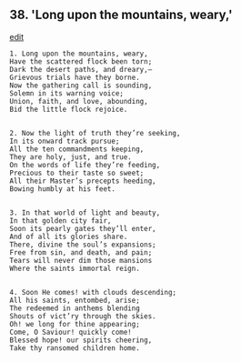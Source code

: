 
## 38.  'Long upon the mountains, weary,'
[edit](https://docs.google.com/document/d/1UoJQfmXESE6cNVsvb7QB94CF2gr1QVpa/edit?mode=html)



    1. Long upon the mountains, weary,
    Have the scattered flock been torn;
    Dark the desert paths, and dreary,—
    Grievous trials have they borne.
    Now the gathering call is sounding,
    Solemn in its warning voice;
    Union, faith, and love, abounding,
    Bid the little flock rejoice.


    2. Now the light of truth they’re seeking,
    In its onward track pursue;
    All the ten commandments keeping,
    They are holy, just, and true.
    On the words of life they’re feeding,
    Precious to their taste so sweet;
    All their Master’s precepts heeding,
    Bowing humbly at his feet.


    3. In that world of light and beauty,
    In that golden city fair,
    Soon its pearly gates they’ll enter,
    And of all its glories share.
    There, divine the soul’s expansions;
    Free from sin, and death, and pain;
    Tears will never dim those mansions
    Where the saints immortal reign.


    4. Soon He comes! with clouds descending;
    All his saints, entombed, arise;
    The redeemed in anthems blending
    Shouts of vict’ry through the skies.
    Oh! we long for thine appearing;
    Come, O Saviour! quickly come!
    Blessed hope! our spirits cheering,
    Take thy ransomed children home.
